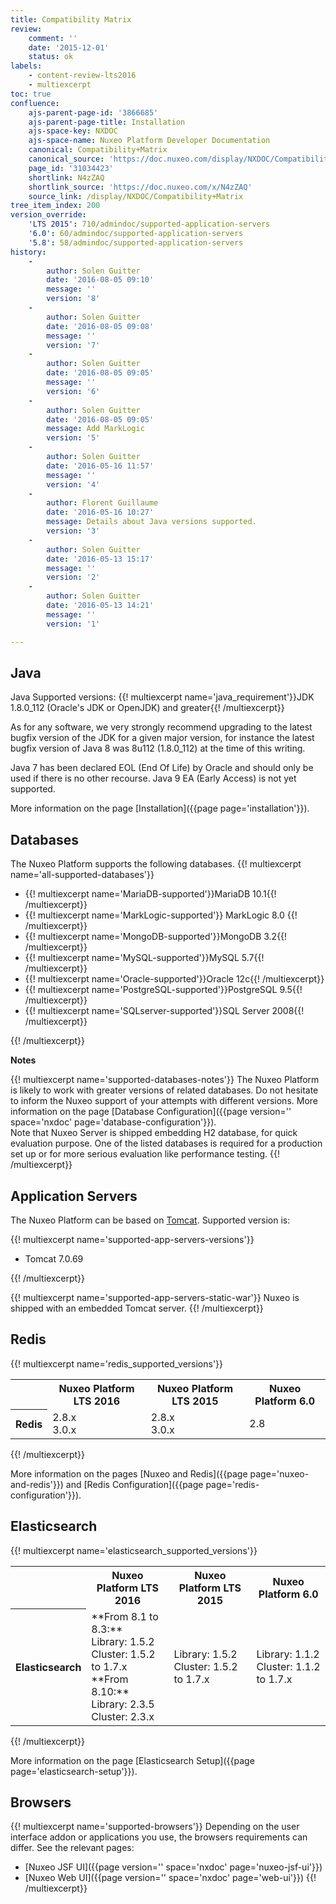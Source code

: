 ```yaml
---
title: Compatibility Matrix
review:
    comment: ''
    date: '2015-12-01'
    status: ok
labels:
    - content-review-lts2016
    - multiexcerpt
toc: true
confluence:
    ajs-parent-page-id: '3866685'
    ajs-parent-page-title: Installation
    ajs-space-key: NXDOC
    ajs-space-name: Nuxeo Platform Developer Documentation
    canonical: Compatibility+Matrix
    canonical_source: 'https://doc.nuxeo.com/display/NXDOC/Compatibility+Matrix'
    page_id: '31034423'
    shortlink: N4zZAQ
    shortlink_source: 'https://doc.nuxeo.com/x/N4zZAQ'
    source_link: /display/NXDOC/Compatibility+Matrix
tree_item_index: 200
version_override:
    'LTS 2015': 710/admindoc/supported-application-servers
    '6.0': 60/admindoc/supported-application-servers
    '5.8': 58/admindoc/supported-application-servers
history:
    -
        author: Solen Guitter
        date: '2016-08-05 09:10'
        message: ''
        version: '8'
    -
        author: Solen Guitter
        date: '2016-08-05 09:08'
        message: ''
        version: '7'
    -
        author: Solen Guitter
        date: '2016-08-05 09:05'
        message: ''
        version: '6'
    -
        author: Solen Guitter
        date: '2016-08-05 09:05'
        message: Add MarkLogic
        version: '5'
    -
        author: Solen Guitter
        date: '2016-05-16 11:57'
        message: ''
        version: '4'
    -
        author: Florent Guillaume
        date: '2016-05-16 10:27'
        message: Details about Java versions supported.
        version: '3'
    -
        author: Solen Guitter
        date: '2016-05-13 15:17'
        message: ''
        version: '2'
    -
        author: Solen Guitter
        date: '2016-05-13 14:21'
        message: ''
        version: '1'

---
```

## Java

Java Supported versions: {{! multiexcerpt name='java_requirement'}}JDK 1.8.0_112 (Oracle's JDK or OpenJDK) and greater{{! /multiexcerpt}}

As for any software, we very strongly recommend upgrading to the latest bugfix version of the JDK for a given major version, for instance the latest bugfix version of Java 8 was 8u112 (1.8.0_112) at the time of this writing.

Java 7 has been declared EOL (End Of Life) by Oracle and should only be used if there is no other recourse. Java 9 EA (Early Access) is not yet supported.

More information on the page [Installation]({{page page='installation'}}).

## Databases

The Nuxeo Platform supports the following databases.
{{! multiexcerpt name='all-supported-databases'}}
<ul>
<li>{{! multiexcerpt name='MariaDB-supported'}}MariaDB 10.1{{! /multiexcerpt}}</li>
<li>{{! multiexcerpt name='MarkLogic-supported'}} MarkLogic 8.0 {{! /multiexcerpt}}</li>
<li>{{! multiexcerpt name='MongoDB-supported'}}MongoDB 3.2{{! /multiexcerpt}}</li>
<li>{{! multiexcerpt name='MySQL-supported'}}MySQL 5.7{{! /multiexcerpt}}</li>
<li>{{! multiexcerpt name='Oracle-supported'}}Oracle 12c{{! /multiexcerpt}}</li>
<li>{{! multiexcerpt name='PostgreSQL-supported'}}PostgreSQL 9.5{{! /multiexcerpt}}</li>
<li>{{! multiexcerpt name='SQLserver-supported'}}SQL Server 2008{{! /multiexcerpt}}</li>
</ul>
{{! /multiexcerpt}}

**Notes**

{{! multiexcerpt name='supported-databases-notes'}}
The Nuxeo Platform is likely to work with greater versions of related databases. Do not hesitate to inform the Nuxeo support of your attempts with different versions.
More information on the page [Database Configuration]({{page version='' space='nxdoc' page='database-configuration'}}).<br/>
Note that Nuxeo Server is shipped embedding H2 database, for quick evaluation purpose. One of the listed databases is required for a production set up or for more serious evaluation like performance testing.
{{! /multiexcerpt}}

## Application Servers

The Nuxeo Platform can be based on [Tomcat](http://tomcat.apache.org/). Supported version is:

{{! multiexcerpt name='supported-app-servers-versions'}}
<ul>
<li>Tomcat 7.0.69</li>
</ul>
{{! /multiexcerpt}}

{{! multiexcerpt name='supported-app-servers-static-war'}}
Nuxeo is shipped with an embedded Tomcat server.
{{! /multiexcerpt}}


## Redis

{{! multiexcerpt name='redis_supported_versions'}}
<div class="table-scroll">
<table class="hover">
<tbody>
<tr>
<th colspan="1">&nbsp;</th>
<th colspan="1">Nuxeo Platform LTS 2016</th>
<th colspan="1">Nuxeo Platform LTS 2015</th>
<th colspan="1">Nuxeo Platform 6.0</th>
</tr>
<tr>
<th colspan="1">Redis</th>
<td colspan="1">2.8.x <br />
3.0.x</td>
<td colspan="1">2.8.x<br />
3.0.x</td>
<td colspan="1">2.8</td>
</tr>
</tbody>
</table>
</div>
{{! /multiexcerpt}}

More information on the pages [Nuxeo and Redis]({{page page='nuxeo-and-redis'}}) and [Redis Configuration]({{page page='redis-configuration'}}).

## Elasticsearch

{{! multiexcerpt name='elasticsearch_supported_versions'}}
<div class="table-scroll">
<table class="hover">
<tbody>
<tr>
<th colspan="1">&nbsp;</th>
<th colspan="1">Nuxeo Platform LTS 2016</th>
<th colspan="1">Nuxeo Platform LTS 2015</th>
<th colspan="1">Nuxeo Platform 6.0</th>
</tr>
<tr><th colspan="1">Elasticsearch</th>
<td colspan="1">**From 8.1 to 8.3:**<br/>
Library: 1.5.2<br />
Cluster: 1.5.2 to 1.7.x<br/>
**From 8.10:**<br/>
Library: 2.3.5<br />
Cluster: 2.3.x</td>
<td colspan="1">Library: 1.5.2<br />
Cluster: 1.5.2 to 1.7.x</td>
<td colspan="1">Library: 1.1.2<br />
Cluster: 1.1.2 to 1.7.x</td>
</tr>
</tbody>
</table>
</div>{{! /multiexcerpt}}

More information on the page [Elasticsearch Setup]({{page page='elasticsearch-setup'}}).

## Browsers

{{! multiexcerpt name='supported-browsers'}}
Depending on the user interface addon or applications you use, the browsers requirements can differ. See the relevant pages:
- [Nuxeo JSF UI]({{page version='' space='nxdoc' page='nuxeo-jsf-ui'}})
- [Nuxeo Web UI]({{page version='' space='nxdoc' page='web-ui'}})
{{! /multiexcerpt}}
